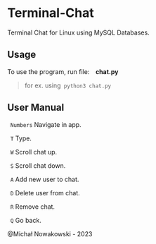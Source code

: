 # Terminal-Chat
Terminal Chat for Linux using MySQL Databases.

## Usage

To use the program, run file:&emsp;<b>chat.py</b>

> for ex. using&ensp;`python3 chat.py`

## User Manual
&ensp;`Numbers` Navigate in app.

&ensp;`T` Type.

&ensp;`W` Scroll chat up.

&ensp;`S` Scroll chat down.

&ensp;`A` Add new user to chat.

&ensp;`D` Delete user from chat.

&ensp;`R` Remove chat.

&ensp;`Q` Go back.


@Michał Nowakowski - 2023
